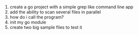 
1. create a go project with a simple grep like command line app
2. add the ability to scan several files in parallel
3. how do i call the program?
4. init my go module
5. create two big sample files to test it
